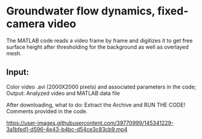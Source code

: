 # Groundwater flow dynamics, fixed-camera video
 The MATLAB code reads a video frame by frame and digitizes it to get free surface height after thresholding for the background as well as overlayed mesh.

## Input: 
Color video .avi (2000X2000 pixels) and associated parameters in the code; Output: Analyzed video and MATLAB data file

After downloading, what to do: Extract the Archive and RUN THE CODE! Comments provided in the code.



https://user-images.githubusercontent.com/39770999/145341229-3a1bfed1-d596-4e43-b4bc-d54ce3c83cb9.mp4



